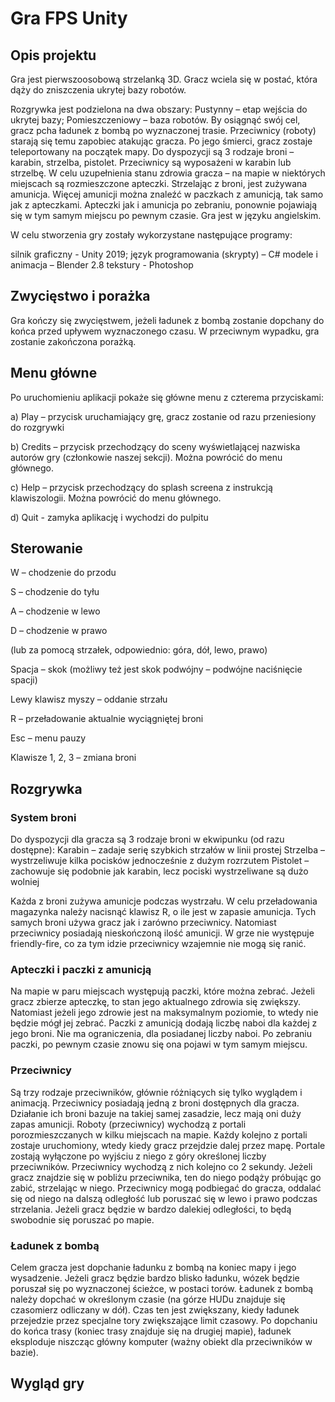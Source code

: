 # Gra FPS Unity

## Opis projektu

Gra jest pierwszoosobową strzelanką 3D. Gracz wciela się w postać, która dąży do zniszczenia ukrytej bazy robotów. 

Rozgrywka jest podzielona na dwa obszary: Pustynny – etap wejścia do ukrytej bazy; Pomieszczeniowy – baza robotów. By osiągnąć swój cel, gracz pcha ładunek z bombą po wyznaczonej trasie. Przeciwnicy (roboty) starają się temu zapobiec atakując gracza. Po jego śmierci, gracz zostaje teleportowany na początek mapy. Do dyspozycji są 3 rodzaje broni – karabin, strzelba, pistolet. Przeciwnicy są wyposażeni w karabin lub strzelbę. W celu uzupełnienia stanu zdrowia gracza – na mapie w niektórych miejscach są rozmieszczone apteczki. Strzelając z broni, jest zużywana amunicja. Więcej amunicji można znaleźć w paczkach z amunicją, tak samo jak z apteczkami. Apteczki jak i amunicja po zebraniu, ponownie pojawiają się w tym samym miejscu po pewnym czasie. Gra jest w języku angielskim.

W celu stworzenia gry zostały wykorzystane następujące programy:

silnik graficzny - Unity 2019;
język programowania (skrypty) – C#
modele i animacja – Blender 2.8
tekstury - Photoshop

## Zwycięstwo i porażka

Gra kończy się zwycięstwem, jeżeli ładunek z bombą zostanie dopchany do końca przed upływem wyznaczonego czasu. W przeciwnym wypadku, gra zostanie zakończona porażką.

## Menu główne

Po uruchomieniu aplikacji pokaże się główne menu z czterema przyciskami:

a)	Play – przycisk uruchamiający grę, gracz zostanie od razu przeniesiony do rozgrywki

b)	Credits – przycisk przechodzący do sceny wyświetlającej nazwiska autorów gry (członkowie naszej sekcji). Można powrócić do menu głównego.

c)	Help – przycisk przechodzący do splash screena z instrukcją klawiszologii. Można powrócić do menu głównego.

d)	Quit - zamyka aplikację i wychodzi do pulpitu

## Sterowanie

W – chodzenie do przodu

S – chodzenie do tyłu

A – chodzenie w lewo

D – chodzenie w prawo

(lub za pomocą strzałek, odpowiednio: góra, dół, lewo, prawo)

Spacja – skok (możliwy też jest skok podwójny – podwójne naciśnięcie spacji)

Lewy klawisz myszy – oddanie strzału

R – przeładowanie aktualnie wyciągniętej broni

Esc – menu pauzy

Klawisze 1, 2, 3 – zmiana broni

## Rozgrywka

### System broni

Do dyspozycji dla gracza są 3 rodzaje broni w ekwipunku (od razu dostępne):
Karabin – zadaje serię szybkich strzałów w linii prostej
Strzelba – wystrzeliwuje kilka pocisków jednocześnie z dużym rozrzutem
Pistolet – zachowuje się podobnie jak karabin, lecz pociski wystrzeliwane są dużo wolniej

Każda z broni zużywa amunicje podczas wystrzału. W celu przeładowania magazynka należy nacisnąć klawisz R, o ile jest w zapasie amunicja. Tych samych broni używa gracz jak i zarówno przeciwnicy. Natomiast przeciwnicy posiadają nieskończoną ilość amunicji. W grze nie występuje friendly-fire, co za tym idzie przeciwnicy wzajemnie nie mogą się ranić.

### Apteczki i paczki z amunicją

Na mapie w paru miejscach występują paczki, które można zebrać. Jeżeli gracz zbierze apteczkę, to stan jego aktualnego zdrowia się zwiększy. Natomiast jeżeli jego zdrowie jest na maksymalnym poziomie, to wtedy nie będzie mógł jej zebrać. Paczki z amunicją dodają liczbę naboi dla każdej z jego broni. Nie ma ograniczenia, dla posiadanej liczby naboi. Po zebraniu paczki, po pewnym czasie znowu się ona pojawi w tym samym miejscu.

### Przeciwnicy

Są trzy rodzaje przeciwników, głównie różniących się tylko wyglądem i animacją. Przeciwnicy posiadają jedną z broni dostępnych dla gracza. Działanie ich broni bazuje na takiej samej zasadzie, lecz mają oni duży zapas amunicji. Roboty (przeciwnicy) wychodzą z portali porozmieszczanych w kilku miejscach na mapie. Każdy kolejno z portali zostaje uruchomiony, wtedy kiedy gracz przejdzie dalej przez mapę. Portale zostają wyłączone po wyjściu z niego z góry określonej liczby przeciwników. Przeciwnicy wychodzą z nich kolejno co 2 sekundy. Jeżeli gracz znajdzie się w pobliżu przeciwnika, ten do niego podąży próbując go zabić, strzelając w niego. Przeciwnicy mogą podbiegać do gracza, oddalać się od niego na dalszą odległość lub poruszać się w lewo i prawo podczas strzelania. Jeżeli gracz będzie w bardzo dalekiej odległości, to będą swobodnie się poruszać po mapie.

### Ładunek z bombą

Celem gracza jest dopchanie ładunku z bombą na koniec mapy i jego wysadzenie. Jeżeli gracz będzie bardzo blisko ładunku, wózek będzie poruszał się po wyznaczonej ścieżce, w postaci torów. Ładunek z bombą należy dopchać w określonym czasie (na górze HUDu znajduje się czasomierz odliczany w dół). Czas ten jest zwiększany, kiedy ładunek przejedzie przez specjalne tory zwiększające limit czasowy. Po dopchaniu do końca trasy (koniec trasy znajduje się na drugiej mapie), ładunek eksploduje niszcząc główny komputer (ważny obiekt dla przeciwników w bazie).

## Wygląd gry


